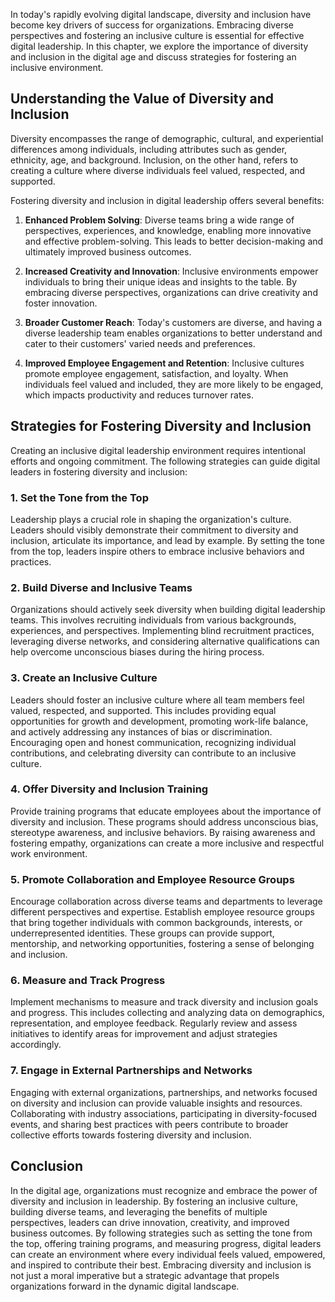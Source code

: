 
In today's rapidly evolving digital landscape, diversity and inclusion have become key drivers of success for organizations. Embracing diverse perspectives and fostering an inclusive culture is essential for effective digital leadership. In this chapter, we explore the importance of diversity and inclusion in the digital age and discuss strategies for fostering an inclusive environment.

Understanding the Value of Diversity and Inclusion
--------------------------------------------------

Diversity encompasses the range of demographic, cultural, and experiential differences among individuals, including attributes such as gender, ethnicity, age, and background. Inclusion, on the other hand, refers to creating a culture where diverse individuals feel valued, respected, and supported.

Fostering diversity and inclusion in digital leadership offers several benefits:

1. **Enhanced Problem Solving**: Diverse teams bring a wide range of perspectives, experiences, and knowledge, enabling more innovative and effective problem-solving. This leads to better decision-making and ultimately improved business outcomes.

2. **Increased Creativity and Innovation**: Inclusive environments empower individuals to bring their unique ideas and insights to the table. By embracing diverse perspectives, organizations can drive creativity and foster innovation.

3. **Broader Customer Reach**: Today's customers are diverse, and having a diverse leadership team enables organizations to better understand and cater to their customers' varied needs and preferences.

4. **Improved Employee Engagement and Retention**: Inclusive cultures promote employee engagement, satisfaction, and loyalty. When individuals feel valued and included, they are more likely to be engaged, which impacts productivity and reduces turnover rates.

Strategies for Fostering Diversity and Inclusion
------------------------------------------------

Creating an inclusive digital leadership environment requires intentional efforts and ongoing commitment. The following strategies can guide digital leaders in fostering diversity and inclusion:

### 1. **Set the Tone from the Top**

Leadership plays a crucial role in shaping the organization's culture. Leaders should visibly demonstrate their commitment to diversity and inclusion, articulate its importance, and lead by example. By setting the tone from the top, leaders inspire others to embrace inclusive behaviors and practices.

### 2. **Build Diverse and Inclusive Teams**

Organizations should actively seek diversity when building digital leadership teams. This involves recruiting individuals from various backgrounds, experiences, and perspectives. Implementing blind recruitment practices, leveraging diverse networks, and considering alternative qualifications can help overcome unconscious biases during the hiring process.

### 3. **Create an Inclusive Culture**

Leaders should foster an inclusive culture where all team members feel valued, respected, and supported. This includes providing equal opportunities for growth and development, promoting work-life balance, and actively addressing any instances of bias or discrimination. Encouraging open and honest communication, recognizing individual contributions, and celebrating diversity can contribute to an inclusive culture.

### 4. **Offer Diversity and Inclusion Training**

Provide training programs that educate employees about the importance of diversity and inclusion. These programs should address unconscious bias, stereotype awareness, and inclusive behaviors. By raising awareness and fostering empathy, organizations can create a more inclusive and respectful work environment.

### 5. **Promote Collaboration and Employee Resource Groups**

Encourage collaboration across diverse teams and departments to leverage different perspectives and expertise. Establish employee resource groups that bring together individuals with common backgrounds, interests, or underrepresented identities. These groups can provide support, mentorship, and networking opportunities, fostering a sense of belonging and inclusion.

### 6. **Measure and Track Progress**

Implement mechanisms to measure and track diversity and inclusion goals and progress. This includes collecting and analyzing data on demographics, representation, and employee feedback. Regularly review and assess initiatives to identify areas for improvement and adjust strategies accordingly.

### 7. **Engage in External Partnerships and Networks**

Engaging with external organizations, partnerships, and networks focused on diversity and inclusion can provide valuable insights and resources. Collaborating with industry associations, participating in diversity-focused events, and sharing best practices with peers contribute to broader collective efforts towards fostering diversity and inclusion.

Conclusion
----------

In the digital age, organizations must recognize and embrace the power of diversity and inclusion in leadership. By fostering an inclusive culture, building diverse teams, and leveraging the benefits of multiple perspectives, leaders can drive innovation, creativity, and improved business outcomes. By following strategies such as setting the tone from the top, offering training programs, and measuring progress, digital leaders can create an environment where every individual feels valued, empowered, and inspired to contribute their best. Embracing diversity and inclusion is not just a moral imperative but a strategic advantage that propels organizations forward in the dynamic digital landscape.
